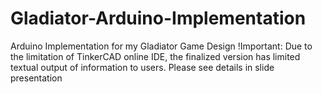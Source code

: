 # Gladiator-Arduino-Implementation
Arduino Implementation for my Gladiator Game Design
!Important:
  Due to the limitation of TinkerCAD online IDE, the finalized version has limited textual output of information to users.
  Please see details in slide presentation
